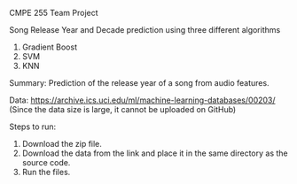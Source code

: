 CMPE 255 Team Project

Song Release Year and Decade prediction using three different algorithms
1. Gradient Boost
2. SVM
3. KNN

Summary: Prediction of the release year of a song from audio features.

Data: https://archive.ics.uci.edu/ml/machine-learning-databases/00203/
(Since the data size is large, it cannot be uploaded on GitHub)

Steps to run:
1. Download the zip file.
2. Download the data from the link and place it in the same directory as the source code.
3. Run the files.

